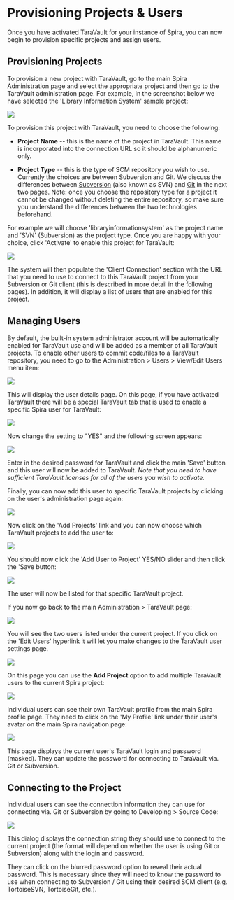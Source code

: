 # Provisioning Projects & Users

Once you have activated TaraVault for your instance of Spira, you can now begin to provision specific projects and assign users.


## Provisioning Projects

To provision a new project with TaraVault, go to the main Spira Administration page and select the appropriate project and then go to the TaraVault administration page. For example, in the screenshot below we have selected the 'Library Information System' sample project:

![](img/Provisioning_Projects_&_Users_6.png)

To provision this project with TaraVault, you need to choose the following:

-   **Project Name** -- this is the name of the project in TaraVault. This name is incorporated into the connection URL so it should be alphanumeric only.

-   **Project Type** -- this is the type of SCM repository you wish to use. Currently the choices are between Subversion and Git. We discuss the differences between [Subversion](../Using-Subversion/) (also known as SVN) and
[Git](../Using-Git/) in the next two pages. Note: once you choose the repository type for a project it cannot be changed without deleting the entire repository, so make sure you understand the differences between the two technologies beforehand.

For example we will choose 'libraryinformationsystem' as the project name and 'SVN' (Subversion) as the project type. Once you are happy with your choice, click 'Activate' to enable this project for TaraVault:

![](img/Provisioning_Projects_&_Users_7.png)

The system will then populate the 'Client Connection' section with the URL that you need to use to connect to this TaraVault project from your Subversion or Git client (this is described in more detail in the following pages). In addition, it will display a list of users that are enabled for this project.


## Managing Users

By default, the built-in system administrator account will be automatically enabled for TaraVault use and will be added as a member of all TaraVault projects. To enable other users to commit code/files to a TaraVault repository, you need to go to the Administration \> Users \> View/Edit Users menu item:

![](img/Provisioning_Projects_&_Users_8.png)

This will display the user details page. On this page, if you have activated TaraVault there will be a special TaraVault tab that is used to enable a specific Spira user for TaraVault:

![](img/Provisioning_Projects_&_Users_9.png)

Now change the setting to "YES" and the following screen appears:

![](img/Provisioning_Projects_&_Users_10.png)

Enter in the desired password for TaraVault and click the main 'Save'
button and this user will now be added to TaraVault. *Note that you need to have sufficient TaraVault licenses for all of the users you wish to activate.*

Finally, you can now add this user to specific TaraVault projects by clicking on the user's administration page again:

![](img/Provisioning_Projects_&_Users_11.png)

Now click on the 'Add Projects' link and you can now choose which TaraVault projects to add the user to:

![](img/Provisioning_Projects_&_Users_12.png)

You should now click the 'Add User to Project' YES/NO slider and then click the 'Save button:

![](img/Provisioning_Projects_&_Users_13.png)

The user will now be listed for that specific TaraVault project.

If you now go back to the main Administration \> TaraVault page:

![](img/Provisioning_Projects_&_Users_14.png)

You will see the two users listed under the current project. If you click on the 'Edit Users' hyperlink it will let you make changes to the TaraVault user settings page.

![](img/Provisioning_Projects_&_Users_15.png)

On this page you can use the **Add Project** option to add multiple TaraVault users to the current Spira project:

![](img/Provisioning_Projects_&_Users_16.png)

Individual users can see their own TaraVault profile from the main Spira profile page. They need to click on the 'My Profile' link under their user's avatar on the main Spira navigation page:

![](img/Provisioning_Projects_&_Users_17.png)

This page displays the current user's TaraVault login and password (masked). They can update the password for connecting to TaraVault via. Git or Subversion.


## Connecting to the Project

Individual users can see the connection information they can use for connecting via. Git or Subversion by going to Developing > Source Code:

![](img/Provisioning_Projects_&_Users_18.png)

This dialog displays the connection string they should use to connect to the current project (the format will depend on whether the user is using Git or Subversion) along with the login and password.

They can click on the blurred password option to reveal their actual password. This is necessary since they will need to know the password to use when connecting to Subversion / Git using their desired SCM client (e.g. TortoiseSVN, TortoiseGit, etc.).

